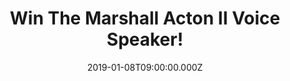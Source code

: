 ---
campaign-uuid: "c-c1800db4-330f-4cc7-ad9b-c70c6a84a569"
type: "Preview"
category: "Technology"
date: "2019-01-08T09:00:00.000Z"
end-date: "2019-02-08T23:59:00.000Z"
disable-form: false
is_promoted: true
has_entry_page: true
title: "Win The Marshall Acton II Voice Speaker!"
competition-description: "<p>Want to win the new Acton II Voice smart speaker from\
  \ Marshall? Beat those post-Christmas blues with the new Acton II Voice speaker\
  \ from iconic music brand, Marshall.</p>\r\n<p>Best known for their classic amps,\
  \ the new voice series combines Marshall's legendary sound with Alexa voice activation\
  \ - bringing flawless sound to your home.\_With an instantly recognisable look -\
  \ including the famous\_textured vinyl covering, salt & pepper fret and the iconic\
  \ script logo - this is guaranteed to be a talking point in your home. Plus, the\
  \ Acton II Voice\_combines advanced components such as class D amplifiers, a bass\
  \ reflex cabinet system and custom-tuned drivers engineered to provide a balanced\
  \ and dynamic sound.</p>\r\n<p>To be in with a chance of winning an Acton II Voice\
  \ Speaker, click below!</p>"
hero-header: "Win The Marshall Acton II Voice Speaker!"
terms-confirmation: "N/A"
banner-img: "https://assets.expresslyapp.com/asset-1b9b4232-37bd-4501-83fb-59d193925518.jpg"
logo-left-href: "aaa.nme.com"
logo-left-image: "https://assets.expresslyapp.com/asset-2c5f13a7-5cd2-46be-a267-2a2eae09b213.jpg"
logo-left-title: "NME AAA"
bg-image-hero: "https://assets.expresslyapp.com/asset-7173b421-665b-48c6-ba36-41345478c297.png"
bg-image-first: "https://assets.expresslyapp.com/asset-2bf531d9-c7a8-49e0-838b-6d6ee4886854.jpg"
bg-image-second: "https://assets.expresslyapp.com/asset-c9befb9e-05e1-40d4-a418-99730b9c971c.jpg"
bg-image-third: "https://assets.expresslyapp.com/asset-f2b29370-ebe3-4365-a54f-f7a4efef58a6.jpg"
section1-content: "Launched this autumn is Marshall Voice with Amazon Alexa, followed\
  \ by the Google Assistant later this year. This is just the beginning, with Marshall\
  \ planning to roll out even more Marshall Voice speakers with other services in\
  \ the future."
section2-content: "Just like a roadie, Alexa is there to help while you’re busy doing\
  \ other things. Can’t remember the name of a song? Say the lyrics and Alexa will\
  \ find it for you. Looking for information on when your favourite band goes on tour?\
  \ Just ask. You can even have Alexa remind you when tickets go on sale, help you\
  \ tune your guitar, learn music theory, test your music knowledge, or catch you\
  \ up on the latest news. Alexa and Marshall Voice really are a match made in music\
  \ heaven."
section3-content: "<p>We are giving away an amazing Acton II Voice Speaker from the\
  \ iconic music brand, Marshall! Think no more and enter the form below for a chance\
  \ to win this amazing prize NOW!</p>\r\n<p>Good luck!</p>"
entry-title: "Win The Marshall Acton II Voice Speaker!"
entry-content: "Enter the draw to win the Marshall Acton II Voice Speaker\r\nby completing\
  \ the form below before 23:59 on 8th of February 2019."
has-winner: false
prize-description: "The Marshall Acton II Voice Speaker."
special-conditions: "Multiple entries are allowed up to one every day"
country-restrictions:
- "GB"
---